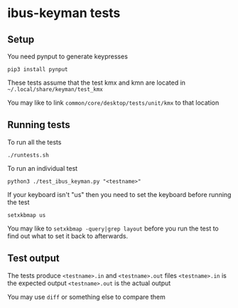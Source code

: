 ibus-keyman tests
=================

Setup
-----

You need pynput to generate keypresses

`pip3 install pynput`

These tests assume that the test kmx and kmn are located in
`~/.local/share/keyman/test_kmx`

You may like to link `common/core/desktop/tests/unit/kmx` to that location


Running tests
-------------

To run all the tests

`./runtests.sh`

To run an individual test <testname>

`python3 ./test_ibus_keyman.py "<testname>"`

If your keyboard isn't "us" then you need to set the keyboard before running the test

`setxkbmap us`

You may like to `setxkbmap -query|grep layout` before you run the test to find
out what to set it back to afterwards.

Test output
-----------

The tests produce `<testname>.in` and `<testname>.out` files
`<testname>.in` is the expected output
`<testname>.out` is the actual output

You may use `diff` or something else to compare them

